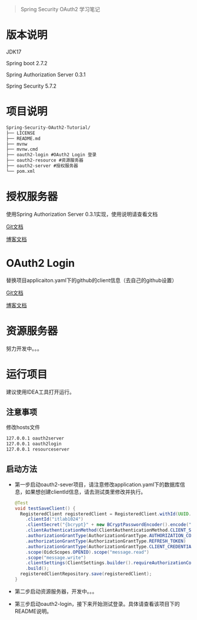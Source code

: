 > Spring Security OAuth2 学习笔记

# 版本说明

JDK17

Spring boot 2.7.2

Spring Authorization Server 0.3.1

Spring Security 5.7.2

# 项目说明

```tex
Spring-Security-OAuth2-Tutorial/
├── LICENSE
├── README.md
├── mvnw
├── mvnw.cmd
├── oauth2-login #OAuth2 Login 登录
├── oauth2-resource #资源服务器
├── oauth2-server #授权服务器
└── pom.xml
```

# 授权服务器

使用Spring Authorization Server 0.3.1实现，使用说明请查看文档

[Git文档](https://github.com/itlab1024/Spring-Security-OAuth2-Tutorial/tree/main/oauth2-server)

[博客文档](https://itlab1024.com/index.php/2022/07/19/spring-authorization-server-0-3-x%e5%ae%9e%e6%88%98/)

# OAuth2 Login

替换项目applicaiton.yaml下的github的client信息（去自己的github设置）

[Git文档](https://github.com/itlab1024/Spring-Security-OAuth2-Tutorial/tree/main/oauth2-login)

[博客文档](https://itlab1024.com/index.php/2022/08/05/spring-security-oauth2-login/)



# 资源服务器

努力开发中。。。

# 运行项目

建议使用IDEA工具打开运行。

## 注意事项

修改hosts文件

```tex
127.0.0.1 oauth2server
127.0.0.1 oauth2login
127.0.0.1 resourceserver
```

## 启动方法

* 第一步启动oauth2-sever项目，请注意修改application.yaml下的数据库信息，如果想创建clientId信息，请去测试类里修改并执行。

  ```java
  @Test
  void testSaveClient() {
    RegisteredClient registeredClient = RegisteredClient.withId(UUID.randomUUID().toString())
      .clientId("itlab1024")
      .clientSecret("{bcrypt}" + new BCryptPasswordEncoder().encode("itlab1024"))
      .clientAuthenticationMethod(ClientAuthenticationMethod.CLIENT_SECRET_BASIC)
      .authorizationGrantType(AuthorizationGrantType.AUTHORIZATION_CODE)
      .authorizationGrantType(AuthorizationGrantType.REFRESH_TOKEN)
      .authorizationGrantType(AuthorizationGrantType.CLIENT_CREDENTIALS).redirectUri("http://oauth2login:8000/login/oauth2/code/itlab1024")
      .scope(OidcScopes.OPENID).scope("message.read")
      .scope("message.write")
      .clientSettings(ClientSettings.builder().requireAuthorizationConsent(true).build())
      .build();
    registeredClientRepository.save(registeredClient);
  }
  ```

* 第二步启动资源服务器，开发中。。。

* 第三步启动oauth2-login，接下来开始测试登录。具体请查看该项目下的README说明。

  
